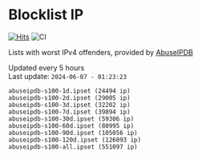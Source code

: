 # Blocklist IP

[![Hits](https://hits.seeyoufarm.com/api/count/incr/badge.svg?url=https%3A%2F%2Fgithub.com%2Fborestad%2Fblocklist-ip%2F&count_bg=%2379C83D&title_bg=%23555555&icon=&icon_color=%23E7E7E7&title=hits&edge_flat=false)](https://hits.seeyoufarm.com)  ![CI](https://img.shields.io/github/workflow/status/borestad/blocklist-ip/CI?style=flat-square)

Lists with worst IPv4 offenders, provided by [AbuseIPDB](https://www.abuseipdb.com/)

<!-- FOOTER-PLACEHOLDER -->
Updated every 5 hours<br>
Last update: `2024-06-07 - 01:23:23`
```
abuseipdb-s100-1d.ipset (24494 ip)
abuseipdb-s100-2d.ipset (29005 ip)
abuseipdb-s100-3d.ipset (32202 ip)
abuseipdb-s100-7d.ipset (39894 ip)
abuseipdb-s100-30d.ipset (59306 ip)
abuseipdb-s100-60d.ipset (80995 ip)
abuseipdb-s100-90d.ipset (105056 ip)
abuseipdb-s100-120d.ipset (126093 ip)
abuseipdb-s100-all.ipset (551097 ip)
```
